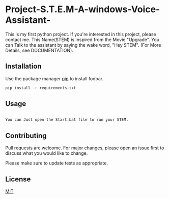# Project-S.T.E.M-A-windows-Voice-Assistant-
This is my first python project. If you're interested in this project, please contact me. 
This Name(STEM) is inspired from the Movie "Upgrade". 
You can Talk to the assistant by saying the wake word, "Hey STEM".
(For More Details, see DOCUMENTATION).

## Installation

Use the package manager [pip](https://pip.pypa.io/en/stable/) to install foobar.

```bash
pip install -r requirements.txt
```

## Usage
```bash

You can Just open the Start.bat file to run your STEM.

```

## Contributing
Pull requests are welcome. For major changes, please open an issue first to discuss what you would like to change.

Please make sure to update tests as appropriate.

## License
[MIT](https://choosealicense.com/licenses/mit/)
